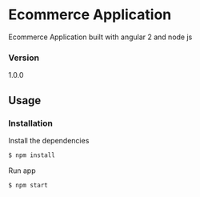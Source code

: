 # Ecommerce Application

Ecommerce Application built with angular 2 and node js

### Version
1.0.0

## Usage


### Installation

Install the dependencies

```sh
$ npm install
```
Run app

```sh
$ npm start
```


